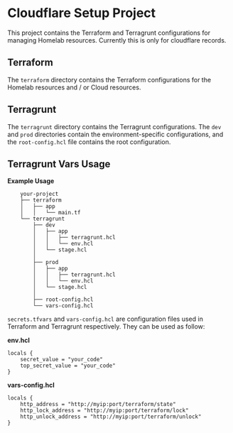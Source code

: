 # Cloudflare Setup Project

This project contains the Terraform and Terragrunt configurations for managing Homelab resources.
Currently this is only for cloudflare records.

## Terraform

The `terraform` directory contains the Terraform configurations for the Homelab resources and / or Cloud resources.

## Terragrunt

The `terragrunt` directory contains the Terragrunt configurations. The `dev` and `prod` directories contain the environment-specific configurations, and the `root-config.hcl` file contains the root configuration.

## Terragrunt Vars Usage

**Example Usage**
```
    your-project
    ├── terraform
    │   ├── app
    │   │   └── main.tf
    └── terragrunt
        ├── dev
        │   ├── app
        │   │   ├── terragrunt.hcl
        │   │   └── env.hcl
        │   └── stage.hcl
        │
        ├── prod
        │   ├── app
        │   │   ├── terragrunt.hcl
        │   │   └── env.hcl
        │   └── stage.hcl
        │ 
        ├── root-config.hcl
        └── vars-config.hcl
```

`secrets.tfvars` and `vars-config.hcl` are configuration files used in Terraform and Terragrunt respectively.
They can be used as follow:

**env.hcl**
```hcl
locals {
    secret_value = "your_code"
    top_secret_value = "your_code"
}
```

**vars-config.hcl**
```hcl
locals {
    http_address = "http://myip:port/terraform/state"
    http_lock_address = "http://myip:port/terraform/lock"
    http_unlock_address = "http://myip:port/terraform/unlock"
}
```

